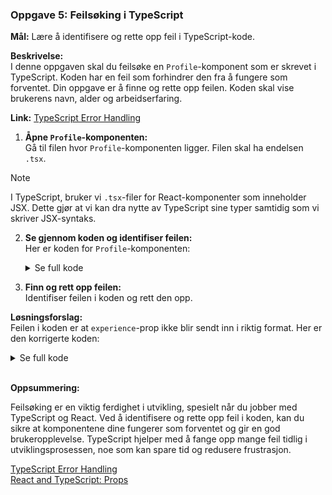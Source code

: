 ### **Oppgave 5: Feilsøking i TypeScript**

**Mål:** Lære å identifisere og rette opp feil i TypeScript-kode.

**Beskrivelse:**  
I denne oppgaven skal du feilsøke en `Profile`-komponent som er skrevet i TypeScript. Koden har en feil som forhindrer den fra å fungere som forventet. Din oppgave er å finne og rette opp feilen. Koden skal vise brukerens navn, alder og arbeidserfaring.

**Link:** [TypeScript Error Handling](https://www.typescriptlang.org/docs/handbook/basic-types.html)

1. **Åpne `Profile`-komponenten:**  
   Gå til filen hvor `Profile`-komponenten ligger. Filen skal ha endelsen `.tsx`.

  > [!NOTE]  
  > I TypeScript, bruker vi `.tsx`-filer for React-komponenter som inneholder JSX. Dette gjør at vi kan dra nytte av TypeScript sine typer samtidig som vi skriver JSX-syntaks.

2. **Se gjennom koden og identifiser feilen:**  
   Her er koden for `Profile`-komponenten:

   <details><summary>Se full kode</summary>
   
   ```typescript
   import React, { FC } from 'react';

   interface ProfileProps {
     name: string;
     age: number;
     experience: {
       title: string;
       years: number;
     }[];
   }

   const Profile: FC<ProfileProps> = ({ name, age, experience }) => {
     return (
       <div>
         <h1>{name}</h1>
         <p>Age: {age}</p>
         <ul>
           {experience.map((exp, index) => (
             <li key={index}>
               {exp.title} - {exp.years} years
             </li>
           ))}
         </ul>
       </div>
     );
   };

   export default Profile;
   ```

   **Forklaring:**  
   Koden ovenfor skal vise brukerens navn, alder og arbeidserfaring. Arbeidserfaringen er en liste av objekter som inneholder `title` og `years`.

3. **Finn og rett opp feilen:**  
   Identifiser feilen i koden og rett den opp. 

**Løsningsforslag:**  
Feilen i koden er at `experience`-prop ikke blir sendt inn i riktig format. Her er den korrigerte koden:

<details><summary>Se full kode</summary>

```typescript
import React, { FC } from 'react';

interface ProfileProps {
  name: string;
  age: number;
  experience: {
    title: string;
    years: number;
  }[];
}

const Profile: FC<ProfileProps> = ({ name, age, experience }) => {
  return (
    <div>
      <h1>{name}</h1>
      <p>Age: {age}</p>
      <ul>
        {experience.map((exp, index) => (
          <li key={index}>
            {exp.title} - {exp.years} years
          </li>
        ))}
      </ul>
    </div>
  );
};

export default Profile;
```


**Forklaring:**  
Etter å ha rettet opp feilen, vil `Profile`-komponenten nå vise brukerens navn, alder og arbeidserfaring korrekt. Sørg for at dataene som sendes inn som props samsvarer med `ProfileProps`-grensesnittet.

</details>

</br>

**Oppsummering:**

Feilsøking er en viktig ferdighet i utvikling, spesielt når du jobber med TypeScript og React. Ved å identifisere og rette opp feil i koden, kan du sikre at komponentene dine fungerer som forventet og gir en god brukeropplevelse. TypeScript hjelper med å fange opp mange feil tidlig i utviklingsprosessen, noe som kan spare tid og redusere frustrasjon.

[TypeScript Error Handling](https://www.typescriptlang.org/docs/handbook/basic-types.html)  
[React and TypeScript: Props](https://fettblog.eu/typescript-react/props/)
